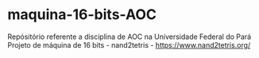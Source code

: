 # maquina-16-bits-AOC
Repósitório referente a disciplina de AOC na Universidade Federal do Pará
Projeto de máquina de 16 bits - nand2tetris  - https://www.nand2tetris.org/
